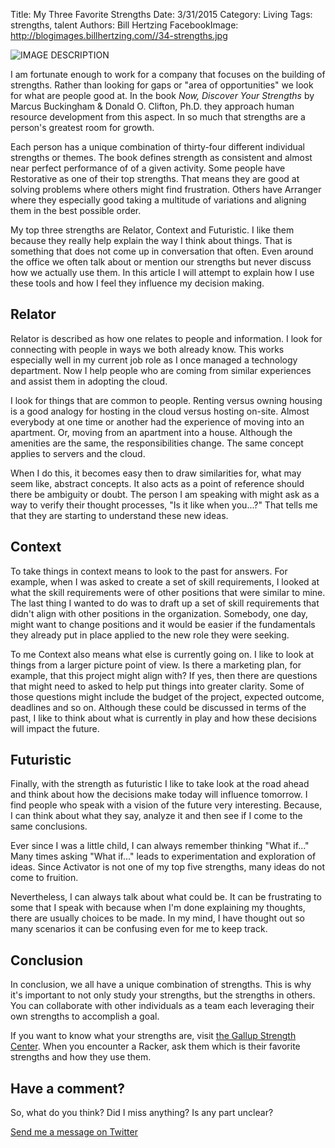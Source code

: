 Title: My Three Favorite Strengths
Date: 3/31/2015
Category: Living
Tags: strengths, talent
Authors: Bill Hertzing
FacebookImage: http://blogimages.billhertzing.com//34-strengths.jpg

![IMAGE DESCRIPTION](http://blogimages.billhertzing.com//34-strengths.jpg)

I am fortunate enough to work for a company that focuses on the building of strengths.  Rather than looking for gaps or "area of opportunities" we look for what are people good at.   In the book _Now, Discover Your Strengths_ by Marcus Buckingham & Donald O. Clifton, Ph.D. they approach human resource development from this aspect.  In so much that strengths are a person's greatest room for growth.

Each person has a unique combination of thirty-four different individual strengths or themes.  The book defines strength as consistent and almost near perfect performance of of a given activity.  Some people have Restorative as one of their top strengths.  That means they are good at solving problems where others might find frustration.  Others have Arranger where they especially good taking a multitude of variations and aligning them in the best possible order.

My top three strengths are Relator, Context and Futuristic.  I like them because they really help explain the way I think about things.  That is something that does not come up in conversation that often.  Even around the office we often talk about or mention our strengths but never discuss how we actually use them.  In this article I will attempt to explain how I use these tools and how I feel they influence my decision making.

## Relator
Relator is described as how one relates to people and information.  I look for connecting with people in ways we both already know.   This works especially well in my current job role as I once managed a technology department.  Now I help people who are coming from similar experiences and assist them in adopting the cloud.

I look for things that are common to people.  Renting versus owning housing is a good analogy for hosting in the cloud versus hosting on-site.  Almost everybody at one time or another had the experience of moving into an apartment.  Or, moving from an apartment into a house.   Although the amenities are the same, the responsibilities change.  The same concept applies to servers and the cloud.

When I do this, it becomes easy then to draw similarities for, what may seem like, abstract concepts.  It also acts as a point of reference should there be ambiguity or doubt.  The person I am speaking with might ask as a way to verify their thought processes, "Is it like when you...?"  That tells me that they are starting to understand these new ideas.

## Context

To take things in context means to look to the past for answers.   For example, when I was asked to create a set of skill requirements, I looked at what the skill requirements were of other positions that were similar to mine.  The last thing I wanted to do was to draft up a set of skill requirements that didn't align with other positions in the organization.   Somebody, one day, might want to change positions and it would be easier if the fundamentals they already put in place applied to the new role they were seeking.

To me Context also means what else is currently going on.  I like to look at things from a larger picture point of view.  Is there a marketing plan, for example, that this project might align with?  If yes, then there are questions that might need to asked to help put things into greater clarity. Some of those questions might include the budget of the project, expected outcome, deadlines and so on.  Although these could be discussed in terms of the past, I like to think about what is currently in play and how these decisions will impact the future.   

## Futuristic

Finally, with the strength as futuristic I like to take look at the road ahead and think about how the decisions make today will influence tomorrow.  I find people who speak with a vision of the future very interesting.  Because, I can think about  what they say, analyze it and then see if I come to the same conclusions.

Ever since I was a little child, I can always remember thinking "What if..."  Many times asking "What if..." leads to experimentation and exploration of ideas.  Since Activator is not one of my top five strengths, many ideas do not come to fruition.  

Nevertheless, I can always talk about what could be.  It can be frustrating to some that I speak with because when I'm done explaining my thoughts, there are usually choices to be made.  In my mind, I have thought out so many scenarios it can be confusing even for me to keep track.

## Conclusion
In conclusion, we all have a unique combination of strengths.  This is why it's important to not only study your strengths, but the strengths in others.  You can collaborate with other individuals as a team each leveraging their own strengths to accomplish a goal.

If you want to know what your strengths are, visit [the Gallup Strength Center](https://www.gallupstrengthscenter.com).  When you encounter a Racker, ask them which is their favorite strengths and how they use them.


## Have a comment? ##

So, what do you think? Did I miss anything?  Is any part unclear?

[Send me a message on Twitter](https://twitter.com/BillHertzing)
